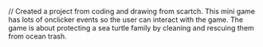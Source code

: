 // Created a project from coding and drawing from scartch. This mini game has lots of onclicker events so the user can interact with the game. The game is about protecting a sea turtle family by cleaning and rescuing them from ocean trash.

